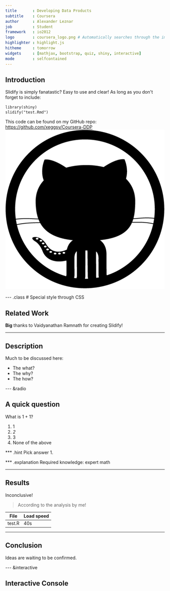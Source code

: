 ```yaml
---
title       : Developing Data Products
subtitle    : Coursera
author      : Alexander Leznar
job         : Student
framework   : io2012
logo		: coursera_logo.png # Automatically searches through the img dir
highlighter : highlight.js
hitheme     : tomorrow
widgets     : [mathjax, bootstrap, quiz, shiny, interactive]
mode        : selfcontained
---
```


## Introduction

Slidify is simply fanatastic? Easy to use and clear!
As long as you don't forget to include:

<!---Add {R} after the backticks to evaluate the code (with R of course) --->
```
library(shiny)
slidify("test.Rmd")
```

This code can be found on my GitHub repo: https://github.com/xeggsy/Coursera-DDP
![GitHub logo](./assets/img/blacktocat.png)

--- .class # Special style through CSS

## Related Work

**Big** thanks to Vaidyanathan Ramnath for creating Slidify!

---

## Description

Much to be discussed here:

- The what?
- The why?
- The how?

--- &radio

## A quick question

What is $1 + 1$?

1. 1
2. _2_
3. 3
4. None of the above

*** .hint
Pick answer 1.

*** .explanation
Required knowledge: expert math

---

## Results

Inconclusive! 
> According to the analysis by me!

  File   | Load speed
-------- | ----------
test.R   | 40s

---

## Conclusion

Ideas are waiting to be confirmed.

--- &interactive

## Interactive Console

<textarea class='interactive' id='interactive{{slide.num}}' data-cell='{{slide.num}}' data-results='asis' style='display:none'>require(googleVis)
M1 <- gvisMotionChart(Fruits, idvar = 'Fruit', timevar = 'Year')
print(M1, tag = 'chart')</textarea>

